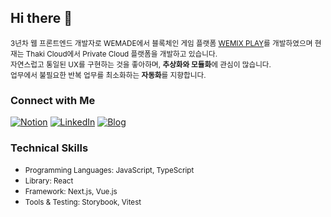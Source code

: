 ## Hi there 👋

<small>3년차 웹 프론트엔드 개발자로 WEMADE에서 블록체인 게임 플랫폼 [WEMIX PLAY](https://wemixplay.com/tokens)를 개발하였으며 현재는 Thaki Cloud에서 Private Cloud 플랫폼을 개발하고 있습니다.  
자연스럽고 통일된 UX를 구현하는 것을 좋아하며, **추상화와 모듈화**에 관심이 많습니다.  
업무에서 불필요한 반복 업무를 최소화하는 **자동화**를 지향합니다.</small> 

### Connect with Me  
[![Notion](https://img.shields.io/badge/Notion-000000?style=for-the-badge&logo=notion&logoColor=white)](https://shrub-deer-f9d.notion.site/FE-edd9d71558484a87b9944d5155b40089)
[![LinkedIn](https://img.shields.io/badge/LinkedIn-0A66C2?style=for-the-badge&logo=linkedin&logoColor=white)](https://www.linkedin.com/in/doyoung-chung-270b08259/) 
[![Blog](https://img.shields.io/badge/Netlify-00C7B7?style=for-the-badge&logo=netlify&logoColor=white)](https://logdo.netlify.app) 

### Technical Skills  
- <small>Programming Languages: JavaScript, TypeScript</small>  
- <small>Library: React</small>  
- <small>Framework: Next.js, Vue.js</small>  
- <small>Tools & Testing: Storybook, Vitest</small>  
